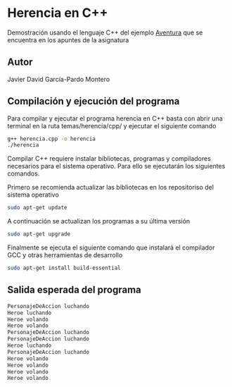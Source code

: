 # Herencia en C++

Demostración usando el lenguaje C++ del ejemplo [Aventura](http://dodero.github.io/iiss/iiss-oop-1/#ejemplo-aventura-v01) que se encuentra en los apuntes de la asignatura

## Autor
Javier David García-Pardo Montero

## Compilación y ejecución del programa

Para compilar y ejecutar el programa herencia en C++ basta con abrir una terminal en la ruta temas/herencia/cpp/ y ejecutar el siguiente comando

```bash
g++ herencia.cpp -o herencia
./herencia
```
Compilar C++ requiere instalar bibliotecas, programas y compiladores necesarios para el sistema operativo. 
Para ello se ejecutarán los siguientes comandos.

Primero se recomienda actualizar las bibliotecas en los repositoriso del sistema operativo
```bash
sudo apt-get update
```
A continuación se actualizan los programas a su última versión
```bash
sudo apt-get upgrade
```
Finalmente se ejecuta el siguiente comando que instalará el compilador GCC y otras herramientas de desarrollo
```bash
sudo apt-get install build-essential 
```

## Salida esperada del programa
```bash
PersonajeDeAccion luchando
Heroe luchando
Heroe volando
Heroe volando
PersonajeDeAccion luchando
PersonajeDeAccion luchando
Heroe luchando
PersonajeDeAccion luchando
Heroe volando
Heroe volando
Heroe volando
Heroe volando
```

